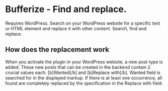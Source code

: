 # Bufferize - Find and replace.
Requires WordPress. Search on your WordPress 
website for a specific text or HTML 
element and replace it with other content. 
Search, find and replace.

## How does the replacement work
When you activate the plugin in your WordPress 
website, a new post type is added. 
These new posts that can be created in the backend contain 
2 crucial values each: 
[b]Wanted[/b] and [b]Replace with[/b]. 
Wanted field is searched for in the displayed markup. 
If there is at least one occurrence, all found 
are completely replaced by the specification in the 
Replace with field.


